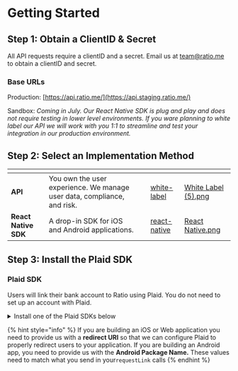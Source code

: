 # Getting Started

## Step 1: Obtain a ClientID & Secret

All API requests require a clientID and a secret. Email us at [team@ratio.me](mailto:team@ratio.me) to obtain a clientID and secret.

### Base URLs

Production:  [https://api.ratio.me/](https://api.staging.ratio.me/)

Sandbox: _Coming in July. Our React Native SDK is plug and play and does not require testing in lower level environments.  If you ware planning to white label our API we will work with you 1:1 to streamline and test your integration in our production environment._

## Step 2: Select an Implementation Method

<table data-view="cards"><thead><tr><th></th><th></th><th></th><th data-hidden data-card-target data-type="content-ref"></th><th data-hidden data-card-cover data-type="files"></th></tr></thead><tbody><tr><td><strong>API</strong></td><td>You own the user experience. We manage user data, compliance, and risk.</td><td></td><td><a href="integration-methods/white-label/">white-label</a></td><td><a href=".gitbook/assets/White Label (5).png">White Label (5).png</a></td></tr><tr><td><strong>React Native SDK</strong></td><td>A drop-in SDK for iOS and Android applications.</td><td></td><td><a href="integration-methods/react-native/">react-native</a></td><td><a href=".gitbook/assets/React Native.png">React Native.png</a></td></tr></tbody></table>

## Step 3: Install the Plaid SDK

### Plaid SDK

Users will link their bank account to Ratio using Plaid. You do not need to set up an account with Plaid.

<details>

<summary>Install one of the Plaid SDKs below</summary>

#### React Native SDK

* To install, run: `npm install --save react-native-plaid-link-sdk`
* Github Repo ([https://github.com/plaid/react-native-plaid-link-sdk](https://github.com/plaid/react-native-plaid-link-sdk))
* Documentation ([https://plaid.com/docs/link/react-native/](https://plaid.com/docs/link/react-native/))

#### Android SDK

* Make sure you share your Android package name with Ratio (ex `com.plaid.example`)
* Add the SDK to your Gradle file ([https://search.maven.org/artifact/com.plaid.link/sdk-core](https://search.maven.org/artifact/com.plaid.link/sdk-core))
* Github Repo ([https://github.com/plaid/plaid-link-android](https://github.com/plaid/plaid-link-android))
* Documentation ([https://plaid.com/docs/link/android/](https://plaid.com/docs/link/android/))

#### iOS SDK

* Make sure you configure a Universal Link and share the redirect URL with Ratio ([https://developer.apple.com/ios/universal-links/](https://developer.apple.com/ios/universal-links/))
* To install with Cocoapods, run: `pod 'Plaid'`, see the documentation for other options.
* Github Repo ([https://github.com/plaid/plaid-link-ios](https://github.com/plaid/plaid-link-ios))
* Documentation ([https://plaid.com/docs/link/ios/](https://plaid.com/docs/link/ios/))

#### Web (React)

* To install, run: `npm install --save react-plaid-link`&#x20;
* Github Repo ([https://github.com/plaid/react-plaid-link](https://github.com/plaid/react-plaid-link))
* Documentation ([https://plaid.com/docs/link/web/](https://plaid.com/docs/link/web/))

#### Webview

You can also launch the Plaid Link flow inside a [webview](https://plaid.com/docs/link/webview/), requiring minimal UI work. To do so,  create a URL like so `https://cdn.plaid.com/link/v2/stable/link.html?isWebview=true&token="GENERATED_LINK_TOKEN"` and open it inside a webview. This will also emit events for you to consume to obtain the public token.

</details>

{% hint style="info" %}
If you are building an iOS or Web application you need to provide us with a **redirect URI** so that we can configure Plaid to properly redirect users to your application. If you are building an Android app, you need to provide us with the **Android Package Name.** These values need to match what you send in your`requestLink` calls
{% endhint %}
